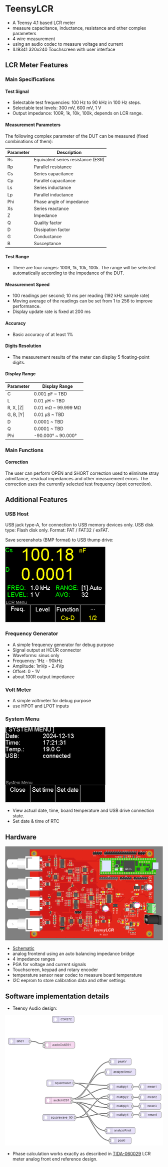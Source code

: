 # TeensyLCR

- A Teensy 4.1 based LCR meter
- measure capacitance, inductance, resistance and other complex parameters
- 4 wire measurement
- using an audio codec to measure voltage and current
- ILI9341 320x240 Touchscreen with user interface

## LCR Meter Features

### Main Specifications

#### Test Signal

- Selectable test frequencies: 100 Hz to 90 kHz in 100 Hz steps.
- Selectable test levels: 300 mV, 600 mV, 1 V
- Output impedance: 100R, 1k, 10k, 100k, depends on LCR range.

#### Measurement Parameters

The following complex parameter of the DUT can be measured (fixed combinations of them):

Parameter | Description
--- | ---
Rs  | Equivalent series resistance (ESR)
Rp  | Parallel resistance
Cs  | Series capacitance
Cp  | Parallel capacitance
Ls  | Series inductance
Lp  | Parallel inductance
Phi | Phase angle of impedance
Xs  | Series reactance
Z   | Impedance
Q   | Quality factor
D   | Dissipation factor
G   | Conductance
B   | Susceptance

#### Test Range

- There are four ranges: 100R, 1k, 10k, 100k. The range will be selected automatically according to the impedance of the DUT.

#### Measurement Speed

- 100 readings per second; 10 ms per reading (192 kHz sample rate)
- Moving average of the readings can be set from 1 to 256 to improve performance.
- Display update rate is fixed at 200 ms

#### Accuracy

- Basic accuracy of at least 1%

#### Digits Resolution

- The measurement results of the meter can display 5 floating-point digits.

#### Display Range

Parameter   | Display Range
--- | ---
C           | 0.001 pF ~ TBD
L           | 0.01 µH ~ TBD
R, X, \|Z\| | 0.01 mΩ ~ 99.999 MΩ
G, B, \|Y\| | 0.01 µS ~ TBD
D           | 0.0001 ~ TBD
Q           | 0.0001 ~ TBD
Phi         | -90.000° ~ 90.000°

### Main Functions

#### Correction

The user can perform OPEN and SHORT correction used to eliminate stray admittance, residual impedances and other measurement errors. The correction uses the currently selected test frequency (spot correction).

## Additional Features

### USB Host

USB jack type-A, for connection to USB memory devices only. USB disk type: Flash disk only.
Format: FAT / FAT32 / exFAT.

Save screenshots (BMP format) to USB thump drive:

![screenshot](docs/screenshot_2024-04-12_20-04-12.bmp)

### Frequency Generator

- A simple frequency generator for debug purpose
- Signal output at HCUR connector
- Waveforms: sinus only
- Frequency: 1Hz - 90kHz
- Amplitude: 1mVp - 2.4Vp
- Offset: 0 - 1V
- about 100R output impedance

### Volt Meter

- A simple voltmeter for debug purpose
- use HPOT and LPOT inputs

### System Menu

![System Menu](docs/system_menu.bmp)

- View actual date, time, board temperature and USB drive connection state.
- Set date & time of RTC

## Hardware

![Board](docs/Board%20Top%20View.png)

- [Schematic](hardware/Schematic_TeensyLCR_R1_2024-04-08.pdf)
- analog frontend using an auto balancing impedance bridge
- 4 impedance ranges
- PGA for voltage and current signals
- Touchscreen, keypad and rotary encoder
- temperature sensor near codec to measure board temperature
- I2C eeprom to store calibration data and other settings

## Software implementation details

- Teensy Audio design:

![Teensy Audio design](docs/Teensy_AudioSystemDesign.PNG)

- Phase calculation works exactly as described in [TIDA-060029](https://www.ti.com/tool/TIDA-060029) LCR meter analog front end reference design.

